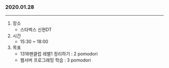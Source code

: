 ### 2020.01.28
---

1. 장소
    - 스타벅스 신현DT
2. 시간
    - 15:30 ~ 18:00
3. 목표
    - 1316팬클럽 레밸1 정리하기 : 2 pomodori
    - 웹서버 프로그래밍 학습 : 3 pomodori
